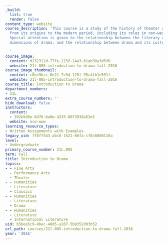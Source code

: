 ```yaml
---
_build:
  list: true
  render: false
content_type: website
course_description: 'This course is a study of the history of theater art and practice
  from its origins to the modern period, including its roles in non-western cultures.
  Special attention is given to the relationship between the literary and performative
  dimensions of drama, and the relationship between drama and its cultural context.

  '
course_image:
  content: d232312d-77fe-115f-14a3-b1ab30a3d5f0
  website: 21l-005-introduction-to-drama-fall-2016
course_image_thumbnail:
  content: c8ee9bcc-0e21-7c54-125f-95c4fb1e591f
  website: 21l-005-introduction-to-drama-fall-2016
course_title: Introduction to Drama
department_numbers:
- 21L
extra_course_numbers: ''
hide_download: false
instructors:
  content:
  - 392e5d9e-0d76-ba0e-4335-8073938a53e5
  website: ocw-www
learning_resource_types:
- Written Assignments with Examples
legacy_uid: ffbff543-abc8-1621-66fa-cf0c0808116a
level:
- Undergraduate
primary_course_number: 21L.005
term: Fall
title: Introduction to Drama
topics:
- - Fine Arts
  - Performance Arts
  - Theater
- - Humanities
  - Literature
  - Classics
- - Humanities
  - Literature
  - Drama
- - Humanities
  - Literature
  - International Literature
uid: b5bea5c9-4bec-4805-a207-5b8352d93b52
url_path: courses/21l-005-introduction-to-drama-fall-2016
year: '2016'
---
```

